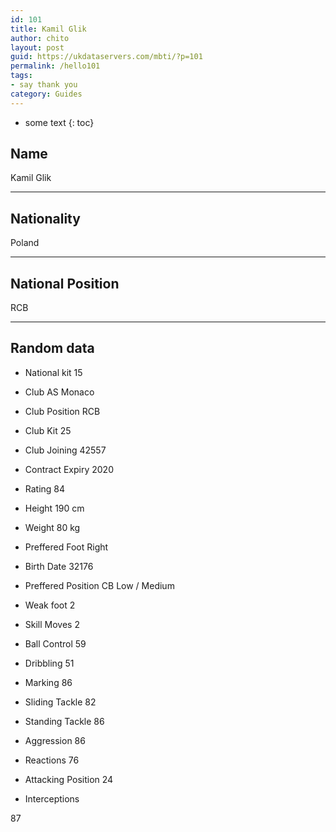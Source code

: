 ```yaml
---
id: 101
title: Kamil Glik
author: chito
layout: post
guid: https://ukdataservers.com/mbti/?p=101
permalink: /hello101
tags:
- say thank you
category: Guides
---
```


* some text
{: toc}


## Name  
Kamil Glik 

* * *

## Nationality  
Poland 

* * *

## National Position  
RCB 

* * *

## Random data 

  * National kit 
15 

  * Club 
AS Monaco 

  * Club Position 
RCB 

  * Club Kit 
25 

  * Club Joining 
42557 

  * Contract Expiry 
2020 

  * Rating 
84 

  * Height 
190 cm 

  * Weight 
80 kg 

  * Preffered Foot 
Right 

  * Birth Date 
32176 

  * Preffered Position 
CB Low / Medium 

  * Weak foot 
2 

  * Skill Moves 
2 

  * Ball Control 
59 

  * Dribbling 
51 

  * Marking 
86 

  * Sliding Tackle 
82 

  * Standing Tackle 
86 

  * Aggression 
86 

  * Reactions 
76 

  * Attacking Position 
24 

  * Interceptions 

87
